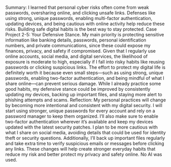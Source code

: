 Summary: I learned that personal cyber risks often come from weak passwords, oversharing online, and clicking unsafe links. Defenses like using strong, unique passwords, enabling multi-factor authentication, updating devices, and being cautious with online activity help reduce these risks. Building safe digital habits is the best way to stay protected.
Case Project 2-5: Your Defensive Stance. My main priority is protecting sensitive information like banking details, passwords, personal identification numbers, and private communications, since these could expose my finances, privacy, and safety if compromised. Given that I regularly use online accounts, social media, and digital services, the likelihood of exposure is moderate to high, especially if I fall into risky habits like reusing passwords or clicking suspicious links. The effort to protect my digital life is definitely worth it because even small steps—such as using strong, unique passwords, enabling two-factor authentication, and being mindful of what I share online—can prevent serious damage. While I already practice some good habits, my defensive stance could be improved by consistently updating my devices, backing up important files, and staying more alert to phishing attempts and scams.
Reflection: My personal practices will change by becoming more intentional and consistent with my digital security. I will start using stronger, unique passwords for every account and rely on a password manager to keep them organized. I’ll also make sure to enable two-factor authentication wherever it’s available and keep my devices updated with the latest security patches. I plan to be more cautious with what I share on social media, avoiding details that could be used for identity theft or security questions. Additionally, I’ll back up important files regularly and take extra time to verify suspicious emails or messages before clicking any links. These changes will help create stronger everyday habits that reduce my risk and better protect my privacy and safety online.
No AI was used. 
